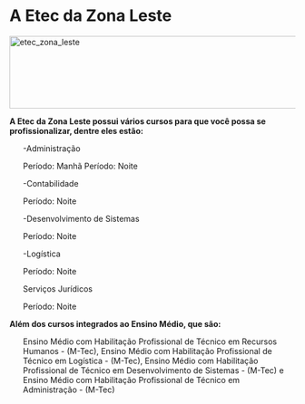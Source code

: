 <!DOCTYPE html>
<html>
    <head>
        <meta charset="utf-8">
        <meta http-equiv="X-UA-Compatible" content="IE=edge">
        <title>ETEC ZL</title>
        <meta name="description" content="">
        <meta name="viewport" content="width=device-width, initial-scale=1">
        <link rel="stylesheet" href="">
    </head>
    <body>
        <h1>A Etec da Zona Leste</h1>
        <img src="https://bkpsitecpsnew.blob.core.windows.net/uploadsitecps/sites/135/2024/09/etec_zona_leste.png" alt="etec_zona_leste" style="width: 720px;height:128px;">
        <strong><p>A Etec da Zona Leste possui vários cursos para que você possa se profissionalizar, dentre eles estão:</p></strong>
        <ol>-Administração</ol>
        <ol>Período: Manhã
            Período: Noite</ol>
        <ol>-Contabilidade</ol>
        <ol>Período: Noite</ol>
        <ol>-Desenvolvimento de Sistemas</ol>
        <ol>Período: Noite</ol>
        <ol>-Logística</ol>
        <ol>Período: Noite</ol>
        <ol>Serviços Jurídicos</ol>
        <ol>Período: Noite </ol>
        <strong><p>Além dos cursos integrados ao Ensino Médio, que são:</p></strong>    
        <ul>Ensino Médio com Habilitação Profissional de Técnico em Recursos Humanos - (M-Tec), Ensino Médio com Habilitação Profissional de Técnico em Logística - (M-Tec), Ensino Médio com Habilitação Profissional de Técnico em Desenvolvimento de Sistemas - (M-Tec) e Ensino Médio com Habilitação Profissional de Técnico em Administração - (M-Tec)</ul>
        </body>
</html>
